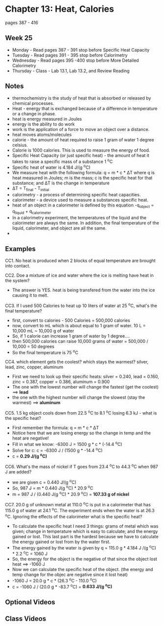 # Chapter 13:  Heat, Calories

pages 387 - 416

## Week 25

- Monday - Read pages 387 - 391 stop before Specific Heat Capacity
- Tuesday - Read pages 391 - 395 stop before Calorimetry
- Wednesday - Read pages 395 -400 stop before More Detailed Calorimetry
- Thursday - Class - Lab 13.1, Lab 13.2, and Review Reading

## Notes

- thermochemistry is the study of heat that is absorbed or released by chemical processes.
- Heat - energy that is exchanged because of a difference in temperature or a change in phase.
- heat is energy measured in Joules
- energy is the ability to do work
- work is the application of a force to move an object over a distance.
- heat moves atoms/molecules
- calorie - the amount of heat required to raise 1 gram of water 1 degree celsius.
- Calorie is 1000 calories. This is used to measure the energy of food.
- Specific Heat Capacity (or just specific heat) - the amount of heat it takes to raise a specific mass of a substance 1 <sup>o</sup>C
- Specific heat of water is 4.184 J/(g <sup>o</sup>C)
- We measure heat with the following formula: q = m * c * &#916;T where q is heat measured in Joules; m is the mass; c is the specific heat for that substance; and &#916;T is the change in temperature
- &#916;T = T<sub>final</sub> - T<sub>initial</sub>
- calorimetry - a process of determining specific heat capacities.
- calorimeter - a device used to measure a substances specific heat.
- heat of an object in a calorimeter is defined by this equation -q<sub>object</sub> = q<sub>liquid</sub> + q<sub>calorimeter</sub>
- In a calorimetry experiment, the temperatures of the liquid and the calorimeter are always the same. In addition, the final temperature of the liquid, calorimeter, and object are all the same.
- 

## Examples

CC1. No heat is produced when 2 blocks of equal temperature are brought into contact.

CC2. Doe a mixture of ice and water where the ice is melting have heat in the system?
- The answer is YES. heat is being transfered from the water into the ice causing it to melt. 

CC3. If I used 500 Calories to heat up 10 liters of water at 25 <sup>o</sup>C, what's the final temperature?
- first, convert to calories - 500 Calories = 500,000 calories
- now, convert to mL which is about equal to 1 gram of water. 10 L = 10,000 mL ~ 10,000 g of water
- So, if 1 calorie can increase 1 gram of water by 1 degree....
- then 500,000 calories can raise 10,000 grams of water = 500,000 / 10,000 = 50 degrees
- So the final temperature is 75 <sup>o</sup>C

CC4. which element gets the coolest? which stays the warmest? silver, lead, zinc, copper, aluminum
- First we need to look up their specific heats: silver = 0.240, lead = 0.160, zinc = 0.387, copper = 0.386, aluminum = 0.900
- The one with the lowest number will change the fastest (get the coolest) ==> **lead**
- the one with the highest number will change the slowest (stay the warmest) ==> **aluminum**

CC5. 1.5 kg object cools down from 22.5 <sup>o</sup>C to 8.1 <sup>o</sup>C losing 6.3 kJ - what is the specific heat?
- First remember the formula: q = m * c * &#916;T
- Notice here that we are losing energy so the change in temp and the heat are negative!
- Fill in what we know: -6300 J = 1500 g * c * (-14.4 <sup>o</sup>C)
- Solve for c: c = -6300 J / (1500 g * -14.4 <sup>o</sup>C)
- c = **0.29 J/(g <sup>o</sup>C)**

CC6. What's the mass of nickel if T goes from 23.4 <sup>o</sup>C to 44.3 <sup>o</sup>C when 987 J are added?
- we are given c = 0.440 J/(g <sup>o</sup>C)
- So, 987 J = m * 0.440 J(g <sup>o</sup>C) * 20.9 <sup>o</sup>C
- m = 987 J / (0.440 J(g <sup>o</sup>C) * 20.9 <sup>o</sup>C) = **107.33 g of nickel**

CC7. 20.0 g of unknown metal at 110.0 <sup>o</sup>C is put in a calorimeter that has 115.0 g of water at 24.1 <sup>o</sup>C. The experiment ends when the water is at 26.3 <sup>o</sup>C. Ignoring the effects of the calorimeter what is the specific heat?
- To calculate the specific heat I need 3 things: grams of metal which was given; change in temperature which is easy to calculate; and the energy gained or lost. This last part is the hardest because we have to calculate the energy gained or lost from by the water first.
- The energy gained by the water is given by q = 115.0 g * 4.184 J /(g <sup>o</sup>C) * 2.2 <sup>o</sup>C = 1060 J
- So, the energy for the object is the negative of that since the object lost heat ==> -1060 J
- Now we can calculate the specific heat of the object. (the energy and temp change for the objec are negative since it lost heat)
- -1060 J = 20.0 g * c * (26.3 <sup>o</sup>C - 110.0 <sup>o</sup>C)
- c = -1060 J / (20.0 g * -83.7 <sup>o</sup>C) = **0.633 J/(g <sup>o</sup>C)**

## Optional Videos

## Class Videos
